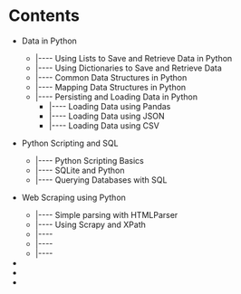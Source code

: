 # Contents

* Data in Python
    * |---- Using Lists to Save and Retrieve Data in Python
    * |---- Using Dictionaries to Save and Retrieve Data
    * |---- Common Data Structures in Python
    * |---- Mapping Data Structures in Python
    * |---- Persisting and Loading Data in Python
        * |---- Loading Data using Pandas
        * |---- Loading Data using JSON
        * |---- Loading Data using CSV
    
* Python Scripting and SQL
    * |---- Python Scripting Basics
    * |---- SQLite and Python
    * |---- Querying Databases with SQL

* Web Scraping using Python
    * |---- Simple parsing with HTMLParser
    * |---- Using Scrapy and XPath
    * |---- 
    * |---- 
    * |---- 
*
*
*
